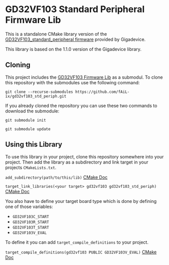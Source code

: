# GD32VF103 Standard Peripheral Firmware Lib

This is a standalone CMake library version of the [GD32VF103_standard_peripheral firmware](http://www.gd32mcu.com/en/download/7?kw=GD32VF1) provided by Gigadevice.

This library is based on the 1.1.0 version of the Gigadevice library.

## Cloning

This project includes the [GD32VF103 Firmware Lib](https://github.com/fAiL-ix/gd32vf103) as a submodul. To clone this repository with the submodules use the following command:

`git clone --recurse-submodules https://github.com/fAiL-ix/gd32vf103_std_periph.git`

If you already cloned the repository you can use these two commands to download the submodule:

`git submodule init`

`git submodule update`

## Using this Library

To use this library in your project, clone this repository somewhere into your project. Then add the library as a subdirectory and link target in your projects `CMakeLists.txt`.

`add_subdirectory(path/to/this/lib)` [CMake Doc](https://cmake.org/cmake/help/latest/command/add_subdirectory.html)

`target_link_libraries(<your target> gd32vf103 gd32vf103_std_periph)` [CMake Doc](https://cmake.org/cmake/help/latest/command/target_link_libraries.html)

You also have to define your target board type which is done by defining one of those variables:
- `GD32VF103C_START`
- `GD32VF103R_START`
- `GD32VF103T_START`
- `GD32VF103V_EVAL`

To define it you can add `target_compile_definitions` to your project.

`target_compile_definitions(gd32vf103 PUBLIC GD32VF103V_EVAL)` [CMake Doc](https://cmake.org/cmake/help/latest/command/target_compile_definitions.html)
